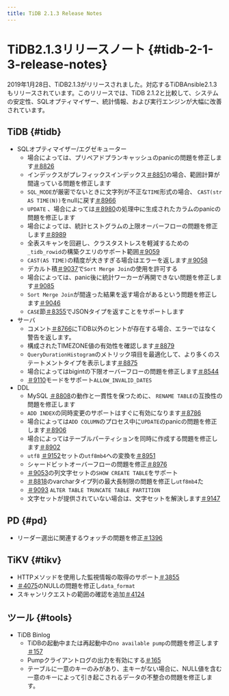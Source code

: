 ```yaml
---
title: TiDB 2.1.3 Release Notes
---
```


# TiDB2.1.3リリースノート {#tidb-2-1-3-release-notes}

2019年1月28日、TiDB2.1.3がリリースされました。対応するTiDBAnsible2.1.3もリリースされています。このリリースでは、TiDB 2.1.2と比較して、システムの安定性、SQLオプティマイザー、統計情報、および実行エンジンが大幅に改善されています。

## TiDB {#tidb}

-   SQLオプティマイザー/エグゼキューター
    -   場合によっては、プリペアドプランキャッシュのpanicの問題を修正します[＃8826](https://github.com/pingcap/tidb/pull/8826)
    -   インデックスがプレフィックスインデックス[＃8851](https://github.com/pingcap/tidb/pull/8851)の場合、範囲計算が間違っている問題を修正します
    -   `SQL_MODE`が厳密でないときに文字列が不正な`TIME`形式の場合、 `CAST(str AS TIME(N))`をnullに戻す[＃8966](https://github.com/pingcap/tidb/pull/8966)
    -   `UPDATE` 、場合によっては[＃8980](https://github.com/pingcap/tidb/pull/8980)の処理中に生成されたカラムのpanicの問題を修正します
    -   場合によっては、統計ヒストグラムの上限オーバーフローの問題を修正します[＃8989](https://github.com/pingcap/tidb/pull/8989)
    -   全表スキャンを回避し、クラスタストレスを軽減するための`_tidb_rowid`の構築クエリのサポート範囲[＃9059](https://github.com/pingcap/tidb/pull/9059)
    -   `CAST(AS TIME)`の精度が大きすぎる場合はエラーを返します[＃9058](https://github.com/pingcap/tidb/pull/9058)
    -   デカルト積[＃9037](https://github.com/pingcap/tidb/pull/9037)で`Sort Merge Join`の使用を許可する
    -   場合によっては、panic後に統計ワーカーが再開できない問題を修正します[＃9085](https://github.com/pingcap/tidb/pull/9085)
    -   `Sort Merge Join`が間違った結果を返す場合があるという問題を修正します[＃9046](https://github.com/pingcap/tidb/pull/9046)
    -   `CASE`節[＃8355](https://github.com/pingcap/tidb/pull/8355)でJSONタイプを返すことをサポートします
-   サーバ
    -   コメント[＃8766](https://github.com/pingcap/tidb/pull/8766)にTiDB以外のヒントが存在する場合、エラーではなく警告を返します。
    -   構成されたTIMEZONE値の有効性を確認します[＃8879](https://github.com/pingcap/tidb/pull/8879)
    -   `QueryDurationHistogram`のメトリック項目を最適化して、より多くのステートメントタイプを表示します[＃8875](https://github.com/pingcap/tidb/pull/8875)
    -   場合によってはbigintの下限オーバーフローの問題を修正します[＃8544](https://github.com/pingcap/tidb/pull/8544)
    -   [＃9110](https://github.com/pingcap/tidb/pull/9110)モードをサポート`ALLOW_INVALID_DATES`
-   DDL
    -   MySQL [＃8808](https://github.com/pingcap/tidb/pull/8808)の動作と一貫性を保つために、 `RENAME TABLE`の互換性の問題を修正します
    -   `ADD INDEX`の同時変更のサポートはすぐに有効になります[＃8786](https://github.com/pingcap/tidb/pull/8786)
    -   場合によっては`ADD COLUMN`のプロセス中に`UPDATE`のpanicの問題を修正します[＃8906](https://github.com/pingcap/tidb/pull/8906)
    -   場合によってはテーブルパーティションを同時に作成する問題を修正します[＃8902](https://github.com/pingcap/tidb/pull/8902)
    -   `utf8` [＃9152](https://github.com/pingcap/tidb/pull/9152)セットの`utf8mb4`への変換を[＃8951](https://github.com/pingcap/tidb/pull/8951)
    -   シャードビットオーバーフローの問題を修正[＃8976](https://github.com/pingcap/tidb/pull/8976)
    -   [＃9053](https://github.com/pingcap/tidb/pull/9053)の列文字セットの`SHOW CREATE TABLE`をサポート
    -   [＃8818](https://github.com/pingcap/tidb/pull/8818)のvarcharタイプ列の最大長制限の問題を修正し`utf8mb4`た
    -   [＃9093](https://github.com/pingcap/tidb/pull/9093) `ALTER TABLE TRUNCATE TABLE PARTITION`
    -   文字セットが提供されていない場合は、文字セットを解決します[＃9147](https://github.com/pingcap/tidb/pull/9147)

## PD {#pd}

-   リーダー選出に関連するウォッチの問題を修正[＃1396](https://github.com/pingcap/pd/pull/1396)

## TiKV {#tikv}

-   HTTPメソッドを使用した監視情報の取得のサポート[＃3855](https://github.com/tikv/tikv/pull/3855)
-   [＃4075](https://github.com/tikv/tikv/pull/4075)のNULLの問題を修正し`data_format`
-   スキャンリクエストの範囲の確認を追加[＃4124](https://github.com/tikv/tikv/pull/4124)

## ツール {#tools}

-   TiDB Binlog
    -   TiDBの起動中または再起動中の`no available pump`の問題を修正します[＃157](https://github.com/pingcap/tidb-tools/pull/158)
    -   Pumpクライアントログの出力を有効にする[＃165](https://github.com/pingcap/tidb-tools/pull/165)
    -   テーブルに一意のキーのみがあり、主キーがない場合に、NULL値を含む一意のキーによって引き起こされるデータの不整合の問題を修正します。
